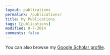 ```yaml
---
layout: publications
permalink: /publications/
title: My Publications
tags: [publications]
modified: 8-7-2014
comments: false
---
```


You can also browse my <a href="https://scholar.google.com/citations?user=UUKxm4gAAAAJ&hl=en" target="_blank">Google Scholar profile</a>.

